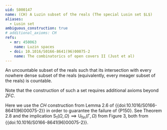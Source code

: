 ```yaml
---
uid: S000147
name: (CH) A Luzin subset of the reals (The special Lusin set $L$)
aliases:
  - Lusin set
ambiguous_construction: true
# additional_axioms: CH
refs:
  - mr: 450063
    name: Luzin spaces
  - doi: 10.1016/S0166-8641(96)00075-2
    name: The combinatorics of open covers II (Just et al)
---
```


An uncountable subset of the reals such that its intersection with
every nowhere dense subset of the reals (equivalently,
every meager subset of the reals) is countable.

Note that the construction of such a set requires additional axioms beyond $ZFC$.

Here we use the $CH$ construction from Lemma 2.6 of {{doi:10.1016/S0166-8641(96)00075-2}}
in order to guarantee the failure of {P150}.
See Theorem 2.8 and the implication $\mathsf S_1(\Omega,\Omega) \implies \mathsf U_{\mathrm{fin}}(\Gamma,\Omega)$
from Figure 3, both from {{doi:10.1016/S0166-8641(96)00075-2}}.
